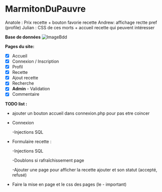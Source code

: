 # MarmitonDuPauvre

Anatole : Prix recette + bouton favorie recette
Andrew: affichage rectte pref (profile)
Julian : CSS de ces morts + accueil recette qui peuvent intéresser 

**Base de données**
![ImageBdd](https://github.com/Anatpqs/MarmitonDuPauvre/raw/main/bdd/bdd.png)

**Pages du site:**
- [x] Accueil
- [x] Connexion / Inscription
- [x] Profil
- [x] Recette
- [x] Ajout recette
- [x] Recherche
- [x] **Admin** - Validation
- [x] Commentaire

**TODO list :**

- ajouter un bouton accueil dans connexion.php pour pas etre coincer

- Connexion 

  -Injections SQL

- Formulaire recette :  

  -Injections SQL
  
  -Doublons si rafraîchissement page
  
  -Ajouter une page pour afficher la recette ajouter et son statut (accepté, refusé)

- Faire la mise en page et le css des pages (le - important)
